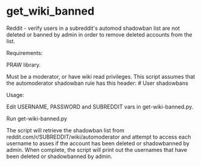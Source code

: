 get_wiki_banned
===============

Reddit - verify users in a subreddit's automod shadowban list are not deleted or banned by admin in order to remove deleted accounts from the list.

Requirements:

PRAW library.

Must be a moderator, or have wiki read privileges.
This script assumes that the automoderator shadowban rule has this header:
     # User shadowbans

Usage:

Edit USERNAME, PASSWORD and SUBREDDIT vars in get-wiki-banned.py.

Run get-wiki-banned.py

The script will retrieve the shadowban list from reddit.com/r/SUBREDDIT/wiki/automoderator and attempt to access each username to asses if the account has been deleted or shadowbanned by admin.
When complete, the script will print out the usernames that have been deleted or shadowbanned by admin.

